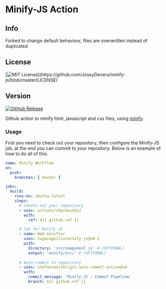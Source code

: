 # Minify-JS Action

## Info

Forked to change default behaviour, files are overwritten instead of duplicated.

## License
[![MIT License](https://img.shields.io/apm/l/atomic-design-ui.svg?)](https://github.com/JossyDevers/minify-js/blob/master/LICENSE) 

## Version
[![GitHub Release](https://img.shields.io/github/v/release/zugazagoitia/minify-js?include_prereleases)]()

Github action to minify html, javascript and css files, using [minify](https://www.npmjs.com/package/minify).

### Usage
First you need to check out your repository, then configure the Minify-JS job, at the end you can commit to your repository.
Below is an example of how to do all of this.

```yaml
name: Minify Workflow
on:
  push:
    branches: [ master ]

jobs:
  build:
    runs-on: ubuntu-latest
    steps:
      # Checks-out your repository
      - uses: actions/checkout@v2
        with:
          ref: ${{ github.ref }}

      # Job for Minify-JS
      - name: Web minifier
        uses: zugazagoitia/minify-js@v0.2
        with:
          directory: 'src/component.js' # (OPTIONAL)
          output: 'minify/src/' # (OPTIONAL)
          
      # Auto-commit to repository
      - uses: stefanzweifel/git-auto-commit-action@v4
        with:
          commit_message: 'Minify-JS : Commit Pipeline'
          branch: ${{ github.ref }}
```

